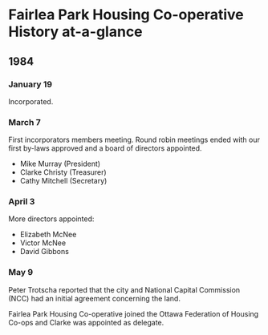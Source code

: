 # Fairlea Park Housing Co-operative History at-a-glance

## 1984

### January 19

Incorporated.

### March 7

First incorporators members meeting. Round robin meetings ended with our first by-laws approved and a board of directors appointed.

* Mike Murray (President)
* Clarke Christy (Treasurer)
* Cathy Mitchell (Secretary)

### April 3

More directors appointed:

* Elizabeth McNee
* Victor McNee
* David Gibbons

### May 9

Peter Trotscha reported that the city and National Capital Commission (NCC) had an initial agreement concerning the land.

Fairlea Park Housing Co-operative joined the Ottawa Federation of Housing Co-ops and Clarke was appointed as delegate.
